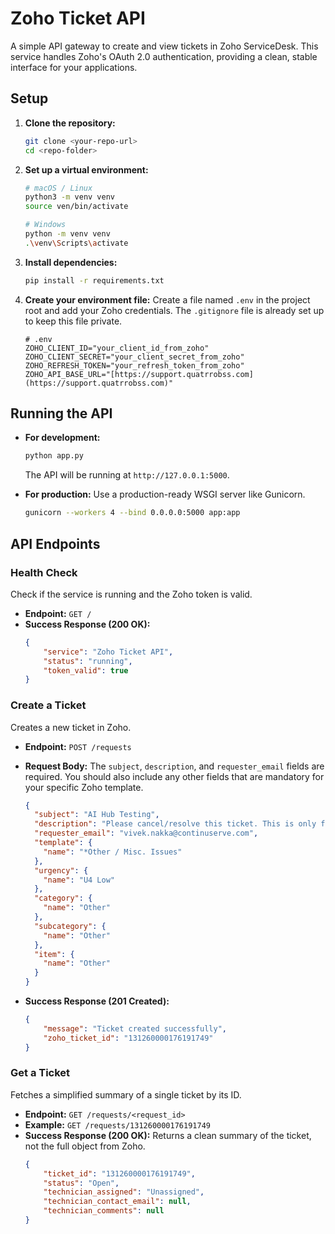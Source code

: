 # Zoho Ticket API

A simple API gateway to create and view tickets in Zoho ServiceDesk. This service handles Zoho's OAuth 2.0 authentication, providing a clean, stable interface for your applications.

## Setup

1.  **Clone the repository:**
    ```bash
    git clone <your-repo-url>
    cd <repo-folder>
    ```

2.  **Set up a virtual environment:**
    ```bash
    # macOS / Linux
    python3 -m venv venv
    source ven/bin/activate

    # Windows
    python -m venv venv
    .\venv\Scripts\activate
    ```

3.  **Install dependencies:**
    ```bash
    pip install -r requirements.txt
    ```

4.  **Create your environment file:**
    Create a file named `.env` in the project root and add your Zoho credentials. The `.gitignore` file is already set up to keep this file private.

    ```env
    # .env
    ZOHO_CLIENT_ID="your_client_id_from_zoho"
    ZOHO_CLIENT_SECRET="your_client_secret_from_zoho"
    ZOHO_REFRESH_TOKEN="your_refresh_token_from_zoho"
    ZOHO_API_BASE_URL="[https://support.quatrrobss.com](https://support.quatrrobss.com)"
    ```

## Running the API

* **For development:**
    ```bash
    python app.py
    ```
    The API will be running at `http://127.0.0.1:5000`.

* **For production:**
    Use a production-ready WSGI server like Gunicorn.
    ```bash
    gunicorn --workers 4 --bind 0.0.0.0:5000 app:app
    ```

## API Endpoints

### Health Check

Check if the service is running and the Zoho token is valid.

* **Endpoint:** `GET /`
* **Success Response (200 OK):**
    ```json
    {
        "service": "Zoho Ticket API",
        "status": "running",
        "token_valid": true
    }
    ```

### Create a Ticket

Creates a new ticket in Zoho.

* **Endpoint:** `POST /requests`
* **Request Body:**
    The `subject`, `description`, and `requester_email` fields are required. You should also include any other fields that are mandatory for your specific Zoho template.

    ```json
    {
      "subject": "AI Hub Testing",
      "description": "Please cancel/resolve this ticket. This is only for testing purpose.",
      "requester_email": "vivek.nakka@continuserve.com",
      "template": {
        "name": "*Other / Misc. Issues"
      },
      "urgency": {
        "name": "U4 Low"
      },
      "category": {
        "name": "Other"
      },
      "subcategory": {
        "name": "Other"
      },
      "item": {
        "name": "Other"
      }
    }
    ```

* **Success Response (201 Created):**
    ```json
    {
        "message": "Ticket created successfully",
        "zoho_ticket_id": "131260000176191749"
    }
    ```

### Get a Ticket

Fetches a simplified summary of a single ticket by its ID.

* **Endpoint:** `GET /requests/<request_id>`
* **Example:** `GET /requests/131260000176191749`
* **Success Response (200 OK):**
    Returns a clean summary of the ticket, not the full object from Zoho.
    ```json
    {
        "ticket_id": "131260000176191749",
        "status": "Open",
        "technician_assigned": "Unassigned",
        "technician_contact_email": null,
        "technician_comments": null
    }
    ```